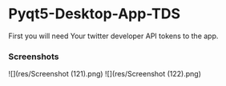 # Pyqt5-Desktop-App-TDS

First you will need Your twitter developer API tokens to the app.


### Screenshots
<!-- ##Home Page
<img src="res/Screenshot (121).png" align="left" height="250" width="300" >
##About Page
<img src="res/Screenshot (122).png" align="left" height="250" width="300" >
##Result Page
<img src="res/Screenshot (123).png" align="left" height="250" width="300" > -->

![](res/Screenshot (121).png)
![](res/Screenshot (122).png)

